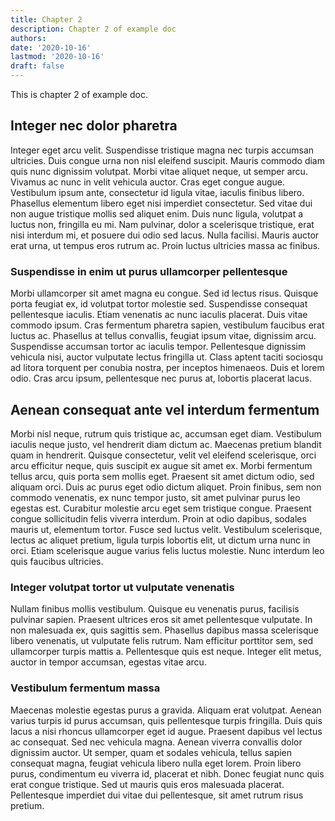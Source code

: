 ```yaml
---
title: Chapter 2
description: Chapter 2 of example doc
authors:
date: '2020-10-16'
lastmod: '2020-10-16'
draft: false
---
```


This is chapter 2 of example doc.

<!--more-->

## Integer nec dolor pharetra

Integer eget arcu velit. Suspendisse tristique magna nec turpis accumsan ultricies. Duis congue urna non nisl eleifend suscipit. Mauris commodo diam quis nunc dignissim volutpat. Morbi vitae aliquet neque, ut semper arcu. Vivamus ac nunc in velit vehicula auctor. Cras eget congue augue. Vestibulum ipsum ante, consectetur id ligula vitae, iaculis finibus libero. Phasellus elementum libero eget nisi imperdiet consectetur. Sed vitae dui non augue tristique mollis sed aliquet enim. Duis nunc ligula, volutpat a luctus non, fringilla eu mi. Nam pulvinar, dolor a scelerisque tristique, erat nisi interdum mi, et posuere dui odio sed lacus. Nulla facilisi. Mauris auctor erat urna, ut tempus eros rutrum ac. Proin luctus ultricies massa ac finibus.

### Suspendisse in enim ut purus ullamcorper pellentesque


Morbi ullamcorper sit amet magna eu congue. Sed id lectus risus. Quisque porta feugiat ex, id volutpat tortor molestie sed. Suspendisse consequat pellentesque iaculis. Etiam venenatis ac nunc iaculis placerat. Duis vitae commodo ipsum. Cras fermentum pharetra sapien, vestibulum faucibus erat luctus ac. Phasellus at tellus convallis, feugiat ipsum vitae, dignissim arcu. Suspendisse accumsan tortor ac iaculis tempor. Pellentesque dignissim vehicula nisi, auctor vulputate lectus fringilla ut. Class aptent taciti sociosqu ad litora torquent per conubia nostra, per inceptos himenaeos. Duis et lorem odio. Cras arcu ipsum, pellentesque nec purus at, lobortis placerat lacus.

## Aenean consequat ante vel interdum fermentum

Morbi nisl neque, rutrum quis tristique ac, accumsan eget diam. Vestibulum iaculis neque justo, vel hendrerit diam dictum ac. Maecenas pretium blandit quam in hendrerit. Quisque consectetur, velit vel eleifend scelerisque, orci arcu efficitur neque, quis suscipit ex augue sit amet ex. Morbi fermentum tellus arcu, quis porta sem mollis eget. Praesent sit amet dictum odio, sed aliquam orci. Duis ac purus eget odio dictum aliquet. Proin finibus, sem non commodo venenatis, ex nunc tempor justo, sit amet pulvinar purus leo egestas est. Curabitur molestie arcu eget sem tristique congue. Praesent congue sollicitudin felis viverra interdum. Proin at odio dapibus, sodales mauris ut, elementum tortor. Fusce sed luctus velit. Vestibulum scelerisque, lectus ac aliquet pretium, ligula turpis lobortis elit, ut dictum urna nunc in orci. Etiam scelerisque augue varius felis luctus molestie. Nunc interdum leo quis faucibus ultricies.

### Integer volutpat tortor ut vulputate venenatis


Nullam finibus mollis vestibulum. Quisque eu venenatis purus, facilisis pulvinar sapien. Praesent ultrices eros sit amet pellentesque vulputate. In non malesuada ex, quis sagittis sem. Phasellus dapibus massa scelerisque libero venenatis, ut vulputate felis rutrum. Nam efficitur porttitor sem, sed ullamcorper turpis mattis a. Pellentesque quis est neque. Integer elit metus, auctor in tempor accumsan, egestas vitae arcu.

### Vestibulum fermentum massa

Maecenas molestie egestas purus a gravida. Aliquam erat volutpat. Aenean varius turpis id purus accumsan, quis pellentesque turpis fringilla. Duis quis lacus a nisi rhoncus ullamcorper eget id augue. Praesent dapibus vel lectus ac consequat. Sed nec vehicula magna. Aenean viverra convallis dolor dignissim auctor. Ut semper, quam et sodales vehicula, tellus sapien consequat magna, feugiat vehicula libero nulla eget lorem. Proin libero purus, condimentum eu viverra id, placerat et nibh. Donec feugiat nunc quis erat congue tristique. Sed ut mauris quis eros malesuada placerat. Pellentesque imperdiet dui vitae dui pellentesque, sit amet rutrum risus pretium.
